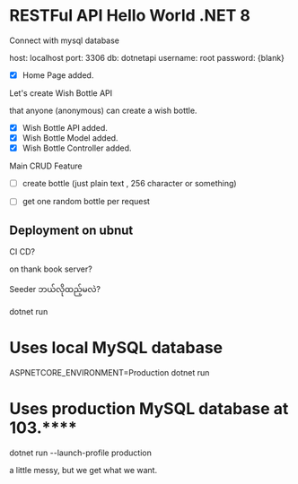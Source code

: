 # RESTFul API Hello World .NET 8

Connect with mysql database

host: localhost
port: 3306
db: dotnetapi
username: root
password: {blank}


- [x] Home Page added.


Let's create Wish Bottle API

that anyone (anonymous) can create a wish bottle.
- [x] Wish Bottle API added.
- [x] Wish Bottle Model added.
- [x] Wish Bottle Controller added.

Main CRUD Feature

- [ ] create bottle (just plain text , 256 character or something)
- [ ] get one random bottle per request


## Deployment on ubnut


CI CD? 

on thank book server?


Seeder ဘယ်လိုထည့်မလဲ?

dotnet run
# Uses local MySQL database


ASPNETCORE_ENVIRONMENT=Production dotnet run
# Uses production MySQL database at 103.****


dotnet run --launch-profile production 

a little messy, but we get what we want.




<!-- Security scan triggered at 2025-09-28 15:30:51 -->